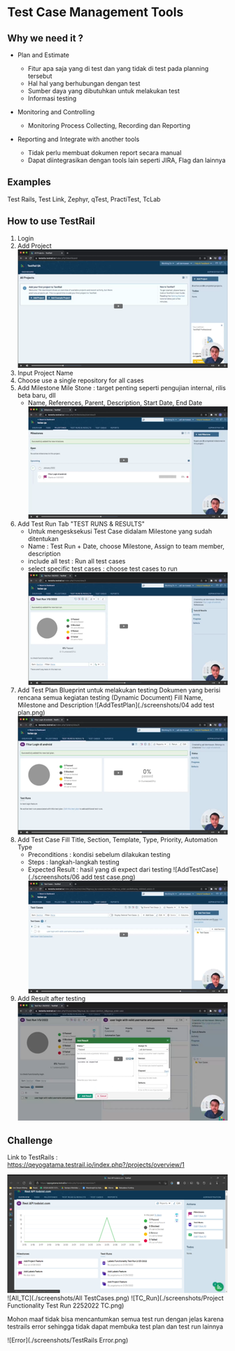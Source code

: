 # Test Case Management Tools

## Why we need it ?

- Plan and Estimate
    - Fitur apa saja yang di test dan yang tidak di test pada planning tersebut
    - Hal hal yang berhubungan dengan test
    - Sumber daya yang dibutuhkan untuk melakukan test
    - Informasi testing

- Monitoring and Controlling
    - Monitoring Process Collecting, Recording dan Reporting

- Reporting and Integrate with another tools
    - Tidak perlu membuat dokumen report secara manual
    - Dapat diintegrasikan dengan tools lain seperti JIRA, Flag dan lainnya

## Examples
Test Rails, Test Link, Zephyr, qTest, PractiTest, TcLab

## How to use TestRail
1. Login
2. Add Project
![AddProject](./screenshots/01addproject.png)
3. Input Project Name
4. Choose use a single repository for all cases
5. Add Milestone
    Mile Stone : target penting seperti pengujian internal, rilis beta baru, dll
    - Name, References, Parent, Description, Start Date, End Date
    ![AddMilestone](./screenshots/02addmilestone.png)
6. Add Test Run
    Tab "TEST RUNS & RESULTS"
    - Untuk mengesksekusi Test Case didalam Milestone yang sudah ditentukan
    - Name : Test Run + Date, choose Milestone, Assign to team member, description
    - include all test : Run all test cases
    - select specific test cases : choose test cases to run
    ![AddTestRun](./screenshots/03addtestrun.png)
7. Add Test Plan
    Blueprint untuk melakukan testing
    Dokumen yang berisi rencana semua kegiatan testing (Dynamic Document)
    Fill Name, Milestone and Description
    ![AddTestPlan](./screenshots/04 add test plan.png)
    ![TestPlanOverview](./screenshots/05TestPlanOverview.png)
8. Add Test Case
    Fill Title, Section, Template, Type, Priority, Automation Type
    - Preconditions     : kondisi sebelum dilakukan testing
    - Steps             : langkah-langkah testing
    - Expected Result   : hasil yang di expect dari testing
    ![AddTestCase](./screenshots/06 add test case.png)
    ![TestCaseOverview](./screenshots/07TestCaseOverview.png)
9. Add Result after testing
    ![AddResult](./screenshots/08addresult.png)

## Challenge
Link to TestRails : https://qeyogatama.testrail.io/index.php?/projects/overview/1

![Overview](./screenshots/Overview.png)
![All_TC](./screenshots/All TestCases.png)
![TC_Run](./screenshots/Project Functionality Test Run 2252022 TC.png)

Mohon maaf tidak bisa mencantumkan semua test run dengan jelas karena testrails error sehingga tidak dapat membuka test plan dan test run lainnya

![Error](./screenshots/TestRails Error.png)